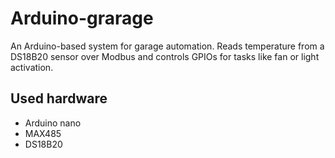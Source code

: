 # Arduino-grarage
An Arduino-based system for garage automation. Reads temperature from a DS18B20 sensor over Modbus and controls GPIOs for tasks like fan or light activation.

## Used hardware
 - Arduino nano
 - MAX485
 - DS18B20